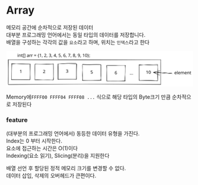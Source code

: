 # Array

메모리 공간에 순차적으로 저장된 데이터\
대부분 프로그래밍 언어에서는 동일 타입의 데이터를 저장합니다.\
배열을 구성하는 각각의 값을 `요소`라고 하며, 위치는 `인덱스`라고 한다

<img src="../../.gitbook/assets/file.drawing (3) (1).svg" alt="" class="gitbook-drawing">

Memory에`FFFF00 FFFF04 FFFF08 ...` 식으로 해당 타입의 Byte크기 만큼 순차적으로 저장된다

### feature

(대부분의 프로그래밍 언어에서) 동등한  데이터 유형을 가진다. \
Index는 0 부터 시작한다.\
요소에 접근하는 시간은 O(1)이다\
Indexing(요소 읽기), Slicing(분리)을 지원한다



배열 선언 후 할당된 정적 메모리 크기를 변경할 수 없다.\
데이터 삽입, 삭제의 오버헤드가 큰편이다.
